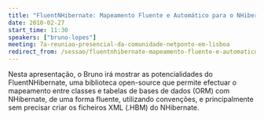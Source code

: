 ```yaml
---
title: "FluentNHibernate: Mapeamento Fluente e Automático para o NHibernate"
date: 2010-02-27
start_time: 11:30
speakers: ["bruno-lopes"]
meeting: 7a-reuniao-presencial-da-comunidade-netponto-em-lisboa
redirect_from: /sessao/fluentnhibernate-mapeamento-fluente-e-automatico-para-o-nhibernate/
---
```


Nesta apresentação, o Bruno irá mostrar as potencialidades do FluentNHibernate, uma biblioteca open-source que permite efectuar o mapeamento entre classes e tabelas de bases de dados (ORM) com NHibernate, de uma forma fluente, utilizando convenções, e principalmente sem precisar criar os ficheiros XML (.HBM) do NHibernate.

